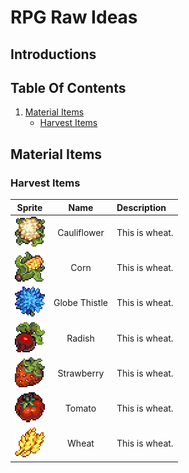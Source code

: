 # RPG Raw Ideas

## Introductions

## Table Of Contents
1. [Material Items](#material-items)
    * [Harvest Items](#harvest-items)

## Material Items

### Harvest Items

| Sprite                                           | Name            | Description    |
| :----------------------------------------------: | :-------------: | :------------- |
| <img src="./HarvestItems/Cauliflower.png">       | Cauliflower     | This is wheat. |
| <img src="./HarvestItems/Corn.png">              | Corn            | This is wheat. |
| <img src="./HarvestItems/Globe-Thistle.png">     | Globe Thistle   | This is wheat. |
| <img src="./HarvestItems/Radish.png">            | Radish          | This is wheat. |
| <img src="./HarvestItems/Strawberry.png">        | Strawberry      | This is wheat. |
| <img src="./HarvestItems/Tomato.png">            | Tomato          | This is wheat. |
| <img src="./HarvestItems/Wheat.png">             | Wheat           | This is wheat. |
